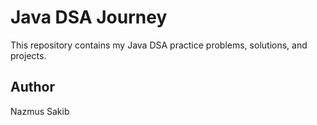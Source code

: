 # Java DSA Journey

This repository contains my Java DSA practice problems, solutions, and projects.

## Author
Nazmus Sakib
